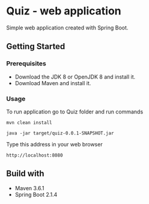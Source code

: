 # Quiz - web application

Simple web application created with Spring Boot.

## Getting Started

### Prerequisites
* Download the JDK 8 or OpenJDK 8 and install it.
* Download Maven and install it.
### Usage
To run application go to Quiz folder and run commands
```
mvn clean install
```
```
java -jar target/quiz-0.0.1-SNAPSHOT.jar
```
Type this address in your web browser
```
http://localhost:8080
```
## Build with

* Maven 3.6.1
* Spring Boot 2.1.4
